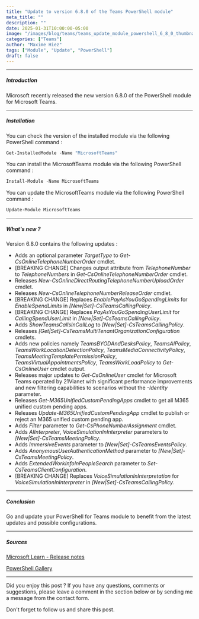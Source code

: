 ```yaml
---
title: "Update to version 6.8.0 of the Teams PowerShell module"
meta_title: ""
description: ""
date: 2025-01-31T10:00:00-05:00
image: "/images/blog/teams/teams_update_module_powershell_6_8_0_thumbnail.png"
categories: ["Teams"]
author: "Maxime Hiez"
tags: ["Module", "Update", "PowerShell"]
draft: false
---
```

---

##### Introduction
Microsoft recently released the new version 6.8.0 of the PowerShell module for Microsoft Teams.

---

##### Installation
You can check the version of the installed module via the following PowerShell command :
```powershell
Get-InstalledModule -Name "MicrosoftTeams"
```

You can install the MicrosoftTeams module via the following PowerShell command :
```powershell
Install-Module -Name MicrosoftTeams
```

You can update the MicrosoftTeams module via the following PowerShell command :
```powershell
Update-Module MicrosoftTeams
```

---

##### What's new ?
Version 6.8.0 contains the following updates :

- Adds an optional parameter *TargetType* to *Get-CsOnlineTelephoneNumberOrder* cmdlet.
- [BREAKING CHANGE] Changes output attribute from *TelephoneNumber* to *TelephoneNumbers* in *Get-CsOnlineTelephoneNumberOrder* cmdlet.
- Releases *New-CsOnlineDirectRoutingTelephoneNumberUploadOrder* cmdlet.
- Releases *New-CsOnlineTelephoneNumberReleaseOrder* cmdlet.
- [BREAKING CHANGE] Replaces *EnablePayAsYouGoSpendingLimits* for *EnableSpendLimits* in *[New|Set]-CsTeamsCallingPolicy*.
- [BREAKING CHANGE] Replaces *PayAsYouGoSpendingUserLimit* for *CallingSpendUserLimit* in *[New|Set]-CsTeamsCallingPolicy*.
- Adds *ShowTeamsCallsInCallLog* to *[New|Set]-CsTeamsCallingPolicy*.
- Releases *[Get|Set]-CsTeamsMultiTenantOrganizationConfiguration* cmdlets.
- Adds new policies namely *TeamsBYODAndDesksPolicy*, *TeamsAIPolicy*, *TeamsWorkLocationDetectionPolicy*, *TeamsMediaConnectivityPolicy*, *TeamsMeetingTemplatePermissionPolicy*, *TeamsVirtualAppointmentsPolicy*, *TeamsWorkLoadPolicy* to *Get-CsOnlineUser* cmdlet output.
- Releases major updates to *Get-CsOnlineUser* cmdlet for Microsoft Teams operated by 21Vianet with significant performance improvements and new filtering capabilities to scenarios without the *-Identity* parameter.
- Releases *Get-M365UnifiedCustomPendingApps* cmdlet to get all M365 unified custom pending apps.
- Releases *Update-M365UnifiedCustomPendingApp* cmdlet to publish or reject an M365 unified custom pending app.
- Adds *Filter* parameter to *Get-CsPhoneNumberAssignment* cmdlet.
- Adds *AIInterpreter*, *VoiceSimulationInInterpreter* parameters to *[New|Set]-CsTeamsMeetingPolicy*.
- Adds *ImmersiveEvents* parameter to *[New|Set]-CsTeamsEventsPolicy*.
- Adds *AnonymousUserAuthenticationMethod* parameter to *[New|Set]-CsTeamsMeetingPolicy*.
- Adds *ExtendedWorkInfoInPeopleSearch* parameter to *Set-CsTeamsClientConfiguration*.
- [BREAKING CHANGE] Replaces *VoiceSimulationInInterpretation* for *VoiceSimulationInInterpreter* in *[New|Set]-CsTeamsCallingPolicy*.

---

##### Conclusion
Go and update your PowerShell for Teams module to benefit from the latest updates and possible configurations.

---

##### Sources
[Microsoft Learn - Release notes](https://learn.microsoft.com/en-us/MicrosoftTeams/teams-powershell-release-notes)

[PowerShell Gallery](https://www.powershellgallery.com/packages/MicrosoftTeams/6.8.0)

---


Did you enjoy this post ? If you have any questions, comments or suggestions, please leave a comment in the section below or by sending me a message from the contact form.

Don't forget to follow us and share this post.